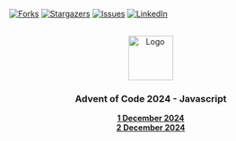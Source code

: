
<a id="readme-top"></a>
<!-- PROJECT SHIELDS -->
<!--
*** I'm using markdown "reference style" links for readability.
*** Reference links are enclosed in brackets [ ] instead of parentheses ( ).
*** See the bottom of this document for the declaration of the reference variables
*** for contributors-url, forks-url, etc. This is an optional, concise syntax you may use.
*** https://www.markdownguide.org/basic-syntax/#reference-style-links
-->
[![Forks][forks-shield]][forks-url]
[![Stargazers][stars-shield]][stars-url]
[![Issues][issues-shield]][issues-url]
[![LinkedIn][linkedin-shield]][linkedin-url]



<!-- PROJECT LOGO -->
<br />
<div align="center">
  <a href="https://github.com/soycedric/Advent-of-Code-24">
    <img src="https://camo.githubusercontent.com/abf7c05e44e0895311dda543d3f6d2f98cbb458197b37813811558cd5e920be2/68747470733a2f2f616476656e746f66636f64652e636f6d2f66617669636f6e2e706e67" alt="Logo" width="80" height="80">
  </a>

  <h3 align="center">Advent of Code 2024 - Javascript</h3>

  <p align="center">
    <a href="https://github.com/soycedric/Advent-of-Code-24/tree/master/1"><strong>1 December 2024</strong></a>
    <br />
        <a href="https://github.com/soycedric/Advent-of-Code-24/tree/master/2"><strong>2 December 2024</strong></a>
    <br />


  </p>
</div>




<!-- MARKDOWN LINKS & IMAGES -->
<!-- https://www.markdownguide.org/basic-syntax/#reference-style-links -->
[contributors-shield]: https://img.shields.io/github/contributors/soycedric/Advent-of-Code-24.svg?style=for-the-badge
[contributors-url]: https://github.com/othneildrew/Best-README-Template/graphs/contributors
[forks-shield]: https://img.shields.io/github/forks/soycedric/Advent-of-Code-24.svg?style=for-the-badge
[forks-url]: https://github.com/soycedric/Advent-of-Code-24/network/members
[stars-shield]: https://img.shields.io/github/stars/soycedric/Advent-of-Code-24.svg?style=for-the-badge
[stars-url]: https://github.com/soycedric/Advent-of-Code-24/stargazers
[issues-shield]: https://img.shields.io/github/issues/soycedric/Advent-of-Code-24.svg?style=for-the-badge
[issues-url]: https://github.com/soycedric/Advent-of-Code-24/issues
[linkedin-shield]: https://img.shields.io/badge/-LinkedIn-black.svg?style=for-the-badge&logo=linkedin&colorB=555
[linkedin-url]: https://www.linkedin.com/in/cedric-olivier/

